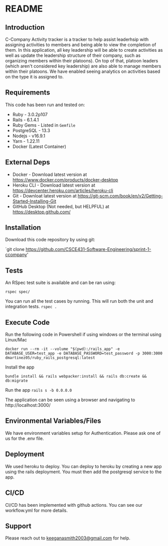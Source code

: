 # README

## Introduction

C-Company Activity tracker is a tracker to help assist leaderhsip with assigning activities to members and being able to view the completion of them. In this application, all key leadership will be able to create activities as well as update the leadership structure of their company, such as organizing members within their platoons). On top of that, platoon leaders (which aren't considered key leadership) are also able to manage members within their platoons. We have enabled seeing analytics on activities based on the type it is assigned to. 

## Requirements

This code has been run and tested on:

- Ruby - 3.0.2p107
- Rails - 6.1.4.1
- Ruby Gems - Listed in `Gemfile`
- PostgreSQL - 13.3
- Nodejs - v16.9.1
- Yarn - 1.22.11
- Docker (Latest Container)


## External Deps

- Docker - Download latest version at https://www.docker.com/products/docker-desktop
- Heroku CLI - Download latest version at https://devcenter.heroku.com/articles/heroku-cli
- Git - Downloat latest version at https://git-scm.com/book/en/v2/Getting-Started-Installing-Git
- GitHub Desktop (Not needed, but HELPFUL) at https://desktop.github.com/

## Installation

Download this code repository by using git:

`git clone https://github.com/CSCE431-Software-Engineering/sprint-1-ccompany'
## Tests

An RSpec test suite is available and can be ran using:

`rspec spec/`

You can run all the test cases by running. This will run both the unit and integration tests.
`rspec .`

## Execute Code

Run the following code in Powershell if using windows or the terminal using Linux/Mac


`docker run --rm -it --volume "$(pwd):/rails_app" -e DATABASE_USER=test_app -e DATABASE_PASSWORD=test_password -p 3000:3000 dmartinez05/ruby_rails_postgresql:latest`


Install the app

`bundle install && rails webpacker:install && rails db:create && db:migrate`


Run the app
`rails s -b 0.0.0.0`


The application can be seen using a browser and navigating to http://localhost:3000/


## Environmental Variables/Files

We have environment variables setup for Authentication. Please ask one of us for the .env file.


## Deployment

We used heroku to deploy. You can deploy to heroku by creating a new app using the rails deployment. You must then add the postgresql service to the app. 
## CI/CD

CI/CD has been implemented with github actions. You can see our workflow.yml for more details. 

## Support

Please reach out to keeganasmith2003@gmail.com for help. 